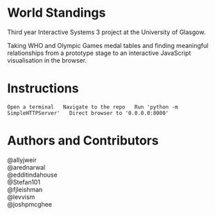 World Standings
===========

Third year Interactive Systems 3 project at the University of Glasgow.

Taking WHO and Olympic Games medal tables and finding meaningful relationships from a prototype stage to an interactive JavaScript visualisation in the browser.

Instructions
==========
``
Open a terminal  
Navigate to the repo  
Run 'python -m SimpleHTTPServer'  
Direct browser to '0.0.0.0:8000'  
``

Authors and Contributors
==========
@allyjweir  
@arednarwal  
@edditindahouse  
@Stefan101  
@fjleishman  
@levvism  
@joshpmcghee  
